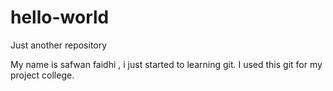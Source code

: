 # hello-world
Just another repository

My name is safwan faidhi , i just started to learning git.
I used this git for my project college.
